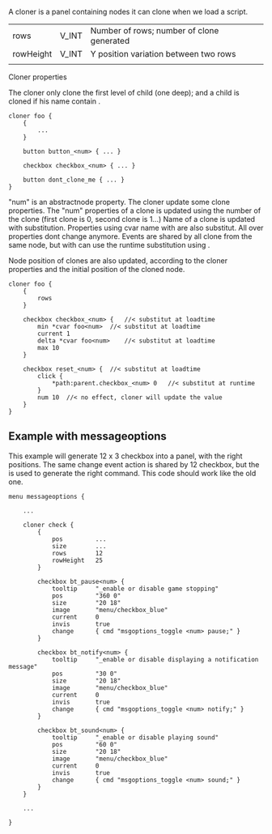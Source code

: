 A cloner is a panel containing nodes it can clone when we load a script.

|           |       |                                           |
|-----------|-------|-------------------------------------------|
| rows      | V_INT | Number of rows; number of clone generated |
| rowHeight | V_INT | Y position variation between two rows     |
|           |       |                                           |

Cloner properties

The cloner only clone the first level of child (one deep); and a child
is cloned if his name contain <num>.

    cloner foo {
        {
            ...
        }

        button button_<num> { ... }

        checkbox checkbox_<num> { ... }

        button dont_clone_me { ... }
    }

"num" is an abstractnode property. The cloner update some clone
properties. The "num" properties of a clone is updated using the number
of the clone (first clone is 0, second clone is 1...) Name of a clone is
updated with <num> substitution. Properties using cvar name with <num>
are also substitut. All over properties dont change anymore. Events are
shared by all clone from the same node, but with can use the runtime
substitution using <num>.

Node position of clones are also updated, according to the cloner
properties and the initial position of the cloned node.

    cloner foo {
        {
            rows
        }

        checkbox checkbox_<num> {   //< substitut at loadtime
            min *cvar foo<num>  //< substitut at loadtime
            current 1
            delta *cvar foo<num>    //< substitut at loadtime
            max 10
        }

        checkbox reset_<num> {  //< substitut at loadtime
            click {
                *path:parent.checkbox_<num> 0   //< substitut at runtime
            }
            num 10  //< no effect, cloner will update the value
        }
    }

## Example with messageoptions

This example will generate 12 x 3 checkbox into a panel, with the right
positions. The same change event action is shared by 12 checkbox, but
the <num> is used to generate the right command. This code should work
like the old one.

    menu messageoptions {

        ...

        cloner check {
            {
                pos         ...
                size        ...
                rows        12
                rowHeight   25
            }

            checkbox bt_pause<num> {
                tooltip     "_enable or disable game stopping"
                pos         "360 0"
                size        "20 18"
                image       "menu/checkbox_blue"
                current     0
                invis       true
                change      { cmd "msgoptions_toggle <num> pause;" }
            }

            checkbox bt_notify<num> {
                tooltip     "_enable or disable displaying a notification message"
                pos         "30 0"
                size        "20 18"
                image       "menu/checkbox_blue"
                current     0
                invis       true
                change      { cmd "msgoptions_toggle <num> notify;" }
            }

            checkbox bt_sound<num> {
                tooltip     "_enable or disable playing sound"
                pos         "60 0"
                size        "20 18"
                image       "menu/checkbox_blue"
                current     0
                invis       true
                change      { cmd "msgoptions_toggle <num> sound;" }
            }
        }

        ...

    }